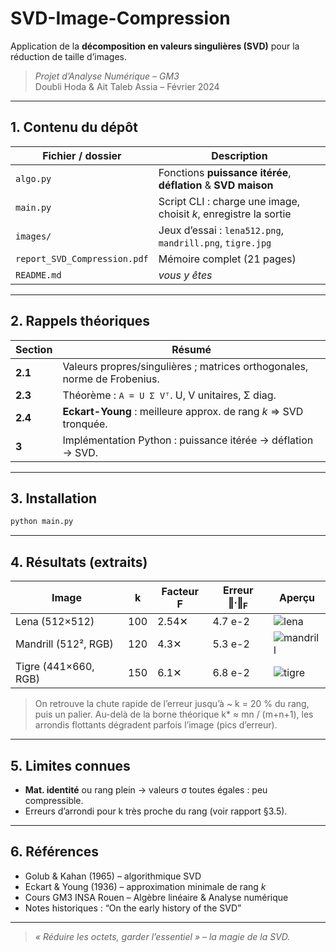 # SVD-Image-Compression  
Application de la **décomposition en valeurs singulières (SVD)** pour la réduction de taille d’images.

> *Projet d’Analyse Numérique – GM3*  
> Doubli Hoda & Ait Taleb Assia – Février 2024

---

## 1. Contenu du dépôt

| Fichier / dossier                | Description                                                     |
|---------------------------------|-----------------------------------------------------------------|
| `algo.py`                       | Fonctions **puissance itérée**, **déflation** & **SVD maison**  |
| `main.py`                       | Script CLI : charge une image, choisit *k*, enregistre la sortie |
| `images/`                       | Jeux d’essai : `lena512.png`, `mandrill.png`, `tigre.jpg`        |
| `report_SVD_Compression.pdf`    | Mémoire complet (21 pages)                                      |
| `README.md`                     | *vous y êtes*                                                   |

---

## 2. Rappels théoriques

| Section | Résumé |
|---------|--------|
| **2.1** | Valeurs propres/singulières ; matrices orthogonales, norme de Frobenius. |
| **2.3** | Théorème : `A = U Σ Vᵀ`.  U, V unitaires, Σ diag. |
| **2.4** | **Eckart-Young** : meilleure approx. de rang *k* ⇒ SVD tronquée. |
| **3**   | Implémentation Python : puissance itérée → déflation → SVD. |

---

## 3. Installation

```bash
python main.py
````

---

## 4. Résultats (extraits)

| Image                | k   | Facteur F | Erreur ‖·‖<sub>F</sub> | Aperçu                       |
| -------------------- | --- | --------- | ---------------------- | ---------------------------- |
| Lena (512×512)       | 100 | 2.54✕     | 4.7 e-2                | ![lena](docs/lena100.png)    |
| Mandrill (512², RGB) | 120 | 4.3✕      | 5.3 e-2                | ![mandrill](docs/man120.png) |
| Tigre (441×660, RGB) | 150 | 6.1✕      | 6.8 e-2                | ![tigre](docs/tigre150.png)  |

> On retrouve la chute rapide de l’erreur jusqu’à \~ k = 20 % du rang, puis un palier.
> Au-delà de la borne théorique k\* ≈ mn / (m+n+1), les arrondis flottants dégradent parfois l’image (pics d’erreur).

---

## 5. Limites connues

* **Mat. identité** ou rang plein → valeurs σ toutes égales : peu compressible.
* Erreurs d’arrondi pour k très proche du rang (voir rapport §3.5).

---

## 6. Références

* Golub & Kahan (1965) – algorithmique SVD
* Eckart & Young (1936) – approximation minimale de rang *k*
* Cours GM3 INSA Rouen – Algèbre linéaire & Analyse numérique
* Notes historiques : “On the early history of the SVD”

---

> *« Réduire les octets, garder l’essentiel » – la magie de la SVD.*

```
